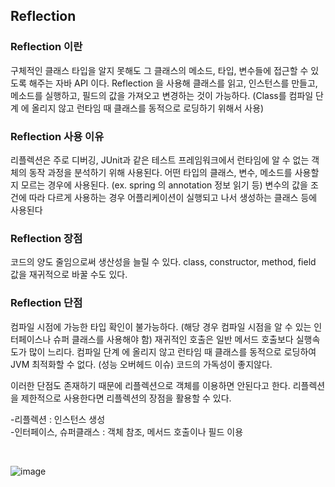 

## Reflection




### Reflection 이란
구체적인 클래스 타입을 알지 못해도 그 클래스의 메소드, 타입, 변수들에 접근할 수 있도록 해주는 자바 API 이다.
Reflection 을 사용해 클래스를 읽고, 인스턴스를 만들고, 메소드를 실행하고, 필드의 값을 가져오고 변경하는 것이 가능하다.
(Class를 컴파일 단계 에 올리지 않고 런타임 때 클래스를 동적으로 로딩하기 위해서 사용)




### Reflection 사용 이유
리플렉션은 주로 디버깅, JUnit과 같은 테스트 프레임워크에서 런타임에 알 수 없는 객체의 동작 과정을 분석하기 위해 사용된다.
어떤 타입의 클래스, 변수, 메소드를 사용할 지 모르는 경우에 사용된다. (ex. spring 의 annotation 정보 읽기 등)
변수의 값을 조건에 따라 다르게 사용하는 경우
어플리케이션이 실행되고 나서 생성하는 클래스 등에 사용된다




### Reflection 장점
코드의 양도 줄임으로써 생산성을 늘릴 수 있다.
class, constructor, method, field 값을 재귀적으로 바꿀 수도 있다.




### Reflection 단점
컴파일 시점에 가능한 타입 확인이 불가능하다. (해당 경우 컴파일 시점을 알 수 있는 인터페이스나 슈퍼 클래스를 사용해야 함) 
재귀적인 호출은 일반 메서드 호출보다 실행속도가 많이 느리다. 컴파일 단계 에 올리지 않고 런타임 때 클래스를 동적으로 로딩하여 JVM 최적화할 수 없다. (성능 오버헤드 이슈) 
코드의 가독성이 좋지않다.



이러한 단점도 존재하기 때문에 리플렉션으로 객체를 이용하면 안된다고 한다.
리플렉션을 제한적으로 사용한다면 리플렉션의 장점을 활용할 수 있다.

-리플렉션 : 인스턴스 생성
<br>-인터페이스, 슈퍼클래스 : 객체 참조, 메서드 호출이나 필드 이용

<br>


![image](https://user-images.githubusercontent.com/62210870/178747850-a3315cff-36b0-4c10-be11-6b489e07c078.png)





